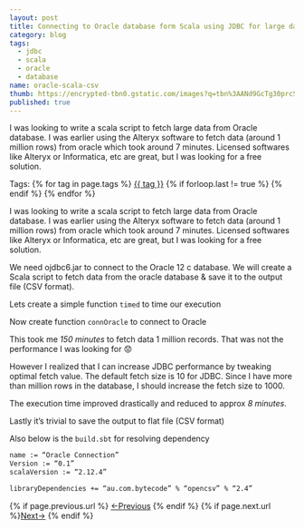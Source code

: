 ```yaml
---
layout: post
title: Connecting to Oracle database form Scala using JDBC for large data
category: blog
tags:
  - jdbc
  - scala
  - oracle
  - database
name: oracle-scala-csv
thumb: https://encrypted-tbn0.gstatic.com/images?q=tbn%3AANd9GcTg30prcSNXwDpUnRH71m49YDm9VCaqSfBpZ9UH_oZWDvPke0JU
published: true
---
```


I was looking to write a scala script to fetch large data from Oracle database. I was earlier using the Alteryx software to fetch data (around 1 million rows) from oracle which took around 7 minutes. Licensed softwares like Alteryx or Informatica, etc are great, but I was looking for a free solution.<!-- truncate_here -->

<p>Tags: {% for tag in page.tags %} <a class="mytag" href="/tag/{{ tag }}" title="View posts tagged with &quot;{{ tag }}&quot;">{{ tag }}</a>  {% if forloop.last != true %} {% endif %} {% endfor %} </p>

I was looking to write a scala script to fetch large data from Oracle database. I was earlier using the Alteryx software to fetch data (around 1 million rows) from oracle which took around 7 minutes. Licensed softwares like Alteryx or Informatica, etc are great, but I was looking for a free solution. 

We need ojdbc6.jar to connect to the Oracle 12 c database. We will create a Scala script to fetch data from the oracle database & save it to the output file (CSV format).


Lets create a simple function `timed` to time our execution



<script src="https://gist.github.com/tushar-sharma/19b89ae593a079fea029924216dd490e.js"></script>


Now create  function `connOracle` to connect to Oracle


<script src="https://gist.github.com/tushar-sharma/2095d844b5b48639bb612cf5ec332f21.js"></script>

This took me *150  minutes* to fetch data 1 million records. That was not the performance I was looking for 😟

However I realized that I can increase JDBC performance by tweaking optimal fetch value. The default fetch size is 10 for JDBC. Since I have more than million rows in the database, I should increase the fetch size to 1000. 

<script src="https://gist.github.com/tushar-sharma/04c35e6a858012c8969b6071f9c736aa.js"></script>


The execution time improved drastically  and reduced to approx *8 minutes*. 

Lastly it’s trivial to save the output to flat file (CSV format) 


<script src="https://gist.github.com/tushar-sharma/a47b868d724e24fef187e3d994db451e.js"></script>

Also below is the `build.sbt` for resolving dependency 

```sh
name := “Oracle Connection”
Version := “0.1”
scalaVersion := “2.12.4”

libraryDependencies += “au.com.bytecode” % “opencsv” % “2.4”
```


<nav class="pagination clear" style="padding-bottom:20px;">
{% if page.previous.url %} <a class="prev-item" href="{{page.previous.url}}" title="Previous Post: {{page.previous.title}}">&larr;Previous</a>   {% endif %}  {% if page.next.url %}<a class="next-item" href="{{page.next.url}}" title="Next Post: {{page.next.title}}">Next&rarr;</a>         {% endif %}
</nav>
